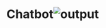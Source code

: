 # Chatbot![output](https://user-images.githubusercontent.com/98877569/174423094-cb386684-8580-4065-a265-47288b67514c.png)
